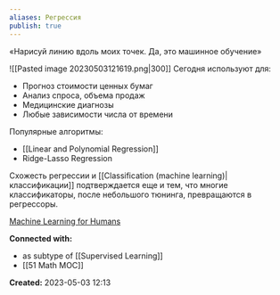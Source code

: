 ```yaml
---
aliases: Регрессия 
publish: true
---
```


«Нарисуй линию вдоль моих точек. Да, это машинное обучение»

![[Pasted image 20230503121619.png|300]]
Сегодня используют для:
-   Прогноз стоимости ценных бумаг
-   Анализ спроса, объема продаж
-   Медицинские диагнозы
-   Любые зависимости числа от времени

Популярные алгоритмы:
- [[Linear and Polynomial Regression]]
- Ridge-Lasso Regression

Схожесть регрессии и [[Classification (machine learning)|классификации]] подтверждается еще и тем, что многие классификаторы, после небольшого тюнинга, превращаются в регрессоры.


[Machine Learning for Humans](https://medium.com/machine-learning-for-humans/supervised-learning-740383a2feab)


**Connected with:**
- as subtype of [[Supervised Learning]]
- [[51 Math MOC]]



**Created:** 2023-05-03 12:13